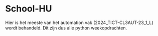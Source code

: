 # School-HU

Hier is het meeste van het automation vak (2024_TICT-CL3AUT-23_1_L) wordt behandeld.
Dit zijn dus alle python weekopdrachten.
